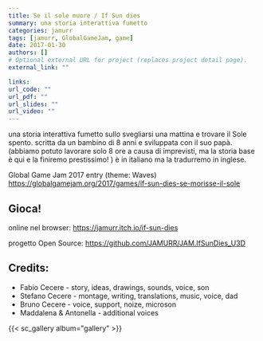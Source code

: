 ```yaml
---
title: Se il sole muore / If Sun dies
summary: una storia interattiva fumetto
categories: jamurr
tags: [jamurr, GlobalGameJam, game]
date: 2017-01-30
authors: []
# Optional external URL for project (replaces project detail page).
external_link: ""

links:
url_code: ""
url_pdf: ""
url_slides: ""
url_video: ""
---
```

una storia interattiva fumetto sullo svegliarsi una mattina e trovare il Sole spento. scritta da un bambino di 8 anni e sviluppata con il suo papà. (abbiamo potuto lavorare solo 8 ore a causa di imprevisti, ma la storia base è qui e la finiremo prestissimo! ) è in italiano ma la tradurremo in inglese. 

Global Game Jam 2017 entry (theme: Waves)
<https://globalgamejam.org/2017/games/if-sun-dies-se-morisse-il-sole>

## Gioca!
online nel browser: <https://jamurr.itch.io/if-sun-dies>

progetto Open Source: <https://github.com/JAMURR/JAM.IfSunDies_U3D>

## Credits:
- Fabio Cecere - story, ideas, drawings, sounds, voice, son
- Stefano Cecere - montage, writing, translations, music, voice, dad
- Bruno Cecere - voice, support, noize, microson
- Maddalena & Antonella - additional voices

{{< sc_gallery album="gallery" >}}
